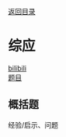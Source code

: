 [返回目录](index.md)

# 综应

[bilibili](https://www.bilibili.com/video/BV1hK4y1U7B4?t=3366.4) <br>
[题目](marginnote3app://note/E304646F-5364-45ED-9191-AC4B22CAB95A)
## 概括题
经验/启示、问题